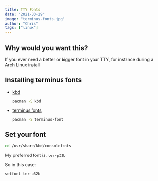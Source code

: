 ```yaml
---
title: TTY Fonts
date: "2021-03-29"
image: "terminus-fonts.jpg"
author: "Chris"
tags: ["linux"]
---
```


## Why would you want this?

If you ever need a better or bigger font in your TTY, for instance during a Arch Linux install 

## Installing terminus fonts

- [kbd](https://kbd-project.org/)

    ```bash
    pacman -S kbd
    ```

- [terminus fonts](https://github.com/powerline/fonts/tree/master/Terminus)

    ```bash
    pacman -S terminus-font
    ```

## Set your font

```bash
cd /usr/share/kbd/consolefonts
```

My preferred font is: `ter-p32b`

So in this case:

```
setfont ter-p32b
```
